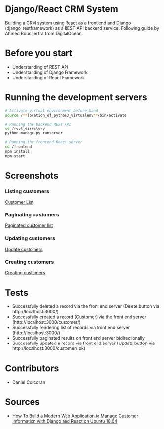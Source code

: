 # Django/React CRM System
Building a CRM system using React as a front end and Django (django_restframework) as a REST API backend service. Following guide by Ahmed Boucherfra from DigitalOcean.


# Before you start
- Understanding of REST API
- Understanding of Django Framework
- Understanding of React Framework


# Running the development servers
```sh
# Activate virtual environment before hand
source /**location_of_python3_virtualenv**/bin/activate

# Running the backend REST API
cd /root_directory
python manage.py runserver

# Running the frontend React server
cd /frontend
npm install
npm start
```

# Screenshots

### Listing customers
[Customer List](https://github.com/danielc92/react-django-crm/blob/master/screenshots/customer-list.png)

### Paginating customers
[Paginated customer list](https://github.com/danielc92/react-django-crm/blob/master/screenshots/customer-list-paginated.png)

### Updating customers
[Update customers](https://github.com/danielc92/react-django-crm/blob/master/screenshots/customer-update.png)

### Creating customers
[Creating customers](https://github.com/danielc92/react-django-crm/blob/master/screenshots/customer-create.png)

# Tests
- Successfully deleted a record via the front end server (Delete button via http://localhost:3000/)
- Successfully created a record (Customer) via the front end server (http://localhost:3000/customer/)
- Successfully rendering list of records via front end server (http://localhost:3000/)
- Successfully paginated results on front end server bidirectionally
- Successfully updated a record via front end server (Update button via http://localhost:3000/customer/:pk)


# Contributors
- Daniel Corcoran


# Sources
- [How To Build a Modern Web Application to Manage Customer Information with Django and React on Ubuntu 18.04](https://www.digitalocean.com/community/tutorials/how-to-build-a-modern-web-application-to-manage-customer-information-with-django-and-react-on-ubuntu-18-04)
